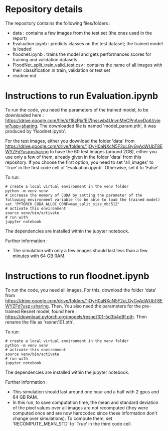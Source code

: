 # Repository details

The repository contains the following files/folders :

   - data : contains a few images from the test set (the ones used in the report)
   - Evaluation.ipynb : predicts classes on the test dataset; the trained model is loaded
   - floodnet.ipynb : trains the model and gets performances scores for training and validation datasets
   - FloodNet_split_train_valid_test.csv : contains the name of all images with their classification in train, validation or test set
   - readme.md




# Instructions to run Evaluation.ipynb

To run the code, you need the parameters of the trained model, to be downloaded here : https://drive.google.com/file/d/18zRjxfEl7Ipsswb4UnvnMeCPnAoeDoAI/view?usp=sharing. The downloaded file is named 'model_param.pth', it was produced by 'floodnet.ipynb'.

For the test images, either you download the folder 'data' from https://drive.google.com/drive/folders/1jOyH0aNXcN5F2uLGyGyAoWUbT8EWYZFd?usp=sharing to have the 60 test images (around 2GB), either you use only a few of them, already given in the folder 'data' from this repository. If you choose the first option, you need to set 'all_images' to 'True' in the first code cell of 'Evaluation.ipynb'. Otherwise, set it to 'False'. 

To run:
```
# create a local virtual environment in the venv folder
python -m venv venv
# increase the memory of CUDA by setting the parameter of the following environment variable (to be able to load the trained model)
set 'PYTORCH_CUDA_ALLOC_CONF=max_split_size_mb:512'
# activate this environment
source venv/bin/activate
# run with 
jupyter notebook
```
The dependencies are installed within the jupyter notebook.

Further information : 

   - The simulation with only a few images should last less than a few minutes with 64 GB RAM.




# Instructions to run floodnet.ipynb

To run the code, you need all images. For this, download the folder 'data' from https://drive.google.com/drive/folders/1jOyH0aNXcN5F2uLGyGyAoWUbT8EWYZFd?usp=sharing. Then, 
You also need the parameters for the pre-trained Resnet model, found here : https://download.pytorch.org/models/resnet101-5d3b4d8f.pth. Then rename the file as 'resnet101.pth'.

To run:
```
# create a local virtual environment in the venv folder
python -m venv venv
# activate this environment
source venv/bin/activate
# run with 
jupyter notebook
```
The dependencies are installed within the jupyter notebook.

Further information : 

   - This simulation should last around one hour and a half with 2 gpus and 64 GB RAM.
   - In this run, to save computation time, the mean and standard deviation of the pixel values over all images are not recomputed (they were computed once and are now hardcoded since these information don't change over simulations). To compute them, set 'RECOMPUTE_MEAN_STD' to 'True' in the third code cell.

